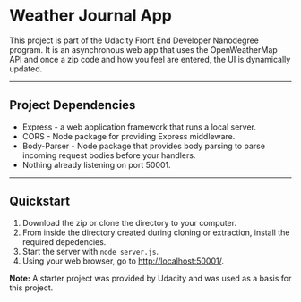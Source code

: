 # Weather Journal App

This project is part of the Udacity Front End Developer Nanodegree program.  It is an asynchronous web app that uses the OpenWeatherMap API and once a zip code and how you feel are entered, the UI is dynamically updated.

---

## Project Dependencies

* Express - a web application framework that runs a local server.
* CORS - Node package for providing Express middleware.
* Body-Parser - Node package that provides body parsing to parse incoming request bodies before your handlers.
* Nothing already listening on port 50001.

---

## Quickstart

1. Download the zip or clone the directory to your computer.  
2. From inside the directory created during cloning or extraction, install the required depedencies.
3. Start the server with `node server.js`.
4. Using your web browser, go to <http://localhost:50001/>.

**Note:**  A starter project was provided by Udacity and was used as a basis for this project.